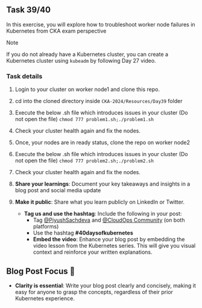 ## Task 39/40

In this exercise, you will explore how to troubleshoot worker node failures in Kubernetes from CKA exam perspective
> [!NOTE]
> If you do not already have a Kubernetes cluster, you can create a Kubernetes cluster using `kubeadm` by following Day 27 video.

### Task details
1. Login to your cluster on worker node1 and clone this repo.
2. cd into the cloned directory inside `CKA-2024/Resources/Day39` folder
3. Execute the below .sh file which introduces issues in your cluster (Do not open the file)
`chmod 777 problem1.sh;./problem1.sh`
4. Check your cluster health again and fix the nodes.
5. Once, your nodes are in ready status, clone the repo on worker node2
6. Execute the below .sh file which introduces issues in your cluster (Do not open the file)
`chmod 777 problem2.sh;./problem2.sh`
7. Check your cluster health again and fix the nodes.
  
8. **Share your learnings**: Document your key takeaways and insights in a blog post and social media update
9. **Make it public**: Share what you learn publicly on LinkedIn or Twitter.
   - **Tag us and use the hashtag**: Include the following in your post:
     - Tag [@PiyushSachdeva](https://www.linkedin.com/in/piyush-sachdeva) and [@CloudOps Community](https://www.linkedin.com/company/thecloudopscomm) (on both platforms)
     - Use the hashtag **#40daysofkubernetes**
     - **Embed the video**: Enhance your blog post by embedding the video lesson from the Kubernetes series. This will give you visual context and reinforce your written explanations.

## Blog Post Focus 📝

- **Clarity is essential**: Write your blog post clearly and concisely, making it easy for anyone to grasp the concepts, regardless of their prior Kubernetes experience.

